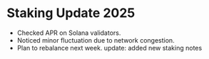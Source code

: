 # Staking Update 2025
- Checked APR on Solana validators.
- Noticed minor fluctuation due to network congestion.
- Plan to rebalance next week.
update: added new staking notes
